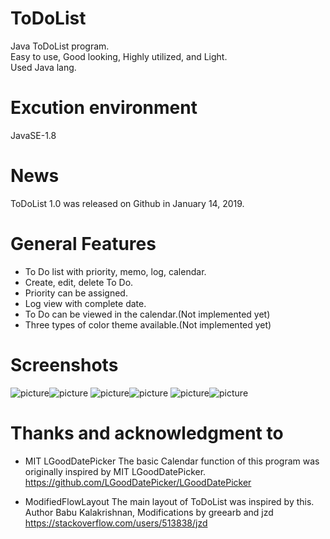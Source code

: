 # ToDoList
Java ToDoList program. \
Easy to use, Good looking, Highly utilized, and Light.\
Used Java lang.
# Excution environment
JavaSE-1.8

# News
ToDoList 1.0 was released on Github in January 14, 2019.

# General Features
* To Do list with priority, memo, log, calendar.
* Create, edit, delete To Do.
* Priority can be assigned.
* Log view with complete date.
* To Do can be viewed in the calendar.(Not implemented yet)
* Three types of color theme available.(Not implemented yet)


# Screenshots
![picture](https://github.com/ohdaum/To-Do-List-Planer/blob/master/ToDoList%20Screenshots/Screenshots1.PNG)![picture](https://github.com/ohdaum/To-Do-List-Planer/blob/master/ToDoList%20Screenshots/Screenshots2.PNG)
![picture](https://github.com/ohdaum/To-Do-List-Planer/blob/master/ToDoList%20Screenshots/Screenshots3.PNG)![picture](https://github.com/ohdaum/To-Do-List-Planer/blob/master/ToDoList%20Screenshots/Screenshots4.PNG)
![picture](https://github.com/ohdaum/To-Do-List-Planer/blob/master/ToDoList%20Screenshots/Screenshots5.PNG)![picture](https://github.com/ohdaum/To-Do-List-Planer/blob/master/ToDoList%20Screenshots/Screenshots6.PNG)

# Thanks and acknowledgment to
* MIT LGoodDatePicker
The basic Calendar function of this program was originally inspired by MIT LGoodDatePicker.\
https://github.com/LGoodDatePicker/LGoodDatePicker

* ModifiedFlowLayout 
The main layout of ToDoList was inspired by this.\
Author Babu Kalakrishnan, Modifications by greearb and jzd\
https://stackoverflow.com/users/513838/jzd
